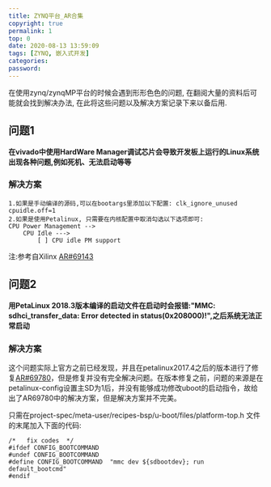 ```yaml
---
title: ZYNQ平台_AR合集
copyright: true
permalink: 1
top: 0
date: 2020-08-13 13:59:09
tags: [ZYNQ, 嵌入式开发]
categories:
password:
---
```

在使用zynq/zynqMP平台的时候会遇到形形色色的问题, 在翻阅大量的资料后可能就会找到解决办法, 在此将这些问题以及解决方案记录下来以备后用.

<!-- more -->

## 问题1
**在vivado中使用HardWare Manager调试芯片会导致开发板上运行的Linux系统出现各种问题,例如死机、无法启动等等**

### 解决方案
```
1.如果是手动编译的源码,可以在bootargs里添加以下配置: clk_ignore_unused cpuidle.off=1
2.如果是使用Petalinux, 只需要在内核配置中取消勾选以下选项即可:
CPU Power Management --> 
    CPU Idle --->
        [ ] CPU idle PM support
```
注:参考自Xilinx [AR#69143](https://www.xilinx.com/support/answers/69143.html)

## 问题2
**用PetaLinux 2018.3版本编译的启动文件在启动时会报错:"MMC:   sdhci_transfer_data: Error detected in status(0x208000)!",之后系统无法正常启动**

### 解决方案
这个问题实际上官方之前已经发现，并且在petalinux2017.4之后的版本进行了修复[AR#69780](https://www.xilinx.com/support/answers/69780.html?tdsourcetag=s_pcqq_aiomsg)，但是修复并没有完全解决问题。在版本修复之前，问题的来源是在petalinux-config设置主SD为1后，并没有能够成功修改uboot的启动指令，故给出了AR69780中的解决方案，但是解决方案并不完美。

只需在project-spec/meta-user/recipes-bsp/u-boot/files/platform-top.h 文件的末尾加入下面的代码:
```
/*   fix codes  */
#ifdef CONFIG_BOOTCOMMAND
#undef CONFIG_BOOTCOMMAND
#define CONFIG_BOOTCOMMAND	"mmc dev ${sdbootdev}; run default_bootcmd"
#endif
```
